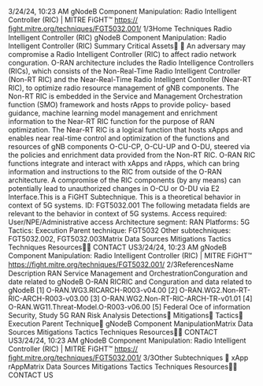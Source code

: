 3/24/24, 10:23 AM gNodeB Component Manipulation: Radio Intelligent Controller (RIC) | MITRE FiGHT™
https://ﬁght.mitre.org/techniques/FGT5032.001/ 1/3Home Techniques Radio Intelligent Controller (RIC)
gNodeB Component
Manipulation: Radio Intelligent
Controller (RIC)
Summary
Critical Assets󰅂 󰅂
An adversary may compromise a Radio Intelligent Controller
(RIC) to affect radio network con guration. O-RAN architecture
includes the Radio Intelligence Controllers (RICs), which
consists of the Non-Real-Time Radio Intelligent Controller
(Non-RT RIC) and the Near-Real-Time Radio Intelligent
Controller (Near-RT RIC), to optimize radio resource
management of gNB components. The Non-RT RIC is
embedded in the Service and Management Orchestration
function (SMO) framework and hosts rApps to provide policy-
based guidance, machine learning model management and
enrichment information to the Near-RT RIC function for the
purpose of RAN optimization. The Near-RT RIC is a logical
function that hosts xApps and enables near real-time control
and optimization of the functions and resources of gNB
components O-CU-CP, O-CU-UP and O-DU, steered via the
policies and enrichment data provided from the Non-RT RIC.
O-RAN RIC functions integrate and interact with xApps and
rApps, which can bring information and instructions to the RIC
from outside of the O-RAN architecture. A compromise of the
RIC components (by any means) can potentially lead to
unauthorized changes in O-CU or O-DU via E2 Interface.This is a FiGHT
Subtechnique.
This is a theoretical behavior
in context of 5G systems.
ID: FGT5032.001
The following metadata
fields are relevant to the
behavior in context of 5G
systems.
Access required:
User/NPE/Administrative
access
Architecture segment: RAN
Platforms: 5G
Tactics: Execution
Parent technique: FGT5032
Other subtechniques:
FGT5032.002, FGT5032.003Matrix Data Sources Mitigations Tactics Techniques Resources󰍝󰇙
CONTACT US3/24/24, 10:23 AM gNodeB Component Manipulation: Radio Intelligent Controller (RIC) | MITRE FiGHT™
https://ﬁght.mitre.org/techniques/FGT5032.001/ 2/3ReferencesName Description
RAN Service Management and
OrchestrationCon guration and date
related to gNodeB
O-RAN RICRIC and Con guration
and data related to
gNodeB
[1] O-RAN.WG3.RICARCH-R003-v04.00
[2] O-RAN.WG2.Non-RT-RIC-ARCH-R003-v03.00
[3] O-RAN.WG2.Non-RT-RIC-ARCH-TR-v01.01
[4] O-RAN.WG11.Threat-Model.O-R003-v06.00
[5] Federal O ce of information Security, Study 5G RAN Risk
Analysis
Detections󰅀
Mitigations󰅀
Tactics󰅀
Execution
Parent Technique󰅀
gNodeB Component ManipulationMatrix Data Sources Mitigations Tactics Techniques Resources󰍝󰇙
CONTACT US3/24/24, 10:23 AM gNodeB Component Manipulation: Radio Intelligent Controller (RIC) | MITRE FiGHT™
https://ﬁght.mitre.org/techniques/FGT5032.001/ 3/3Other Subtechniques
󰅀
xApp
rAppMatrix Data Sources Mitigations Tactics Techniques Resources󰍝󰇙
CONTACT US